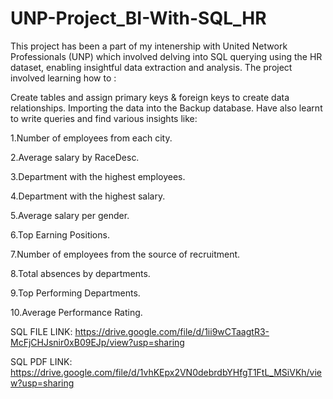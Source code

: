 # UNP-Project_BI-With-SQL_HR
This project has been a part of my intenership with United Network Professionals (UNP) which involved delving into SQL querying using the HR dataset, enabling insightful data extraction and analysis. The project involved learning how to :

Create tables and assign primary keys & foreign keys to create data relationships.
Importing the data into the Backup database. Have also learnt to write queries and find various insights like:

1.Number of employees from each city.

2.Average salary by RaceDesc.

3.Department with the highest employees.

4.Department with the highest salary.

5.Average salary per gender.

6.Top Earning Positions.

7.Number of employees from the source of recruitment.

8.Total absences by departments.

9.Top Performing Departments.

10.Average Performance Rating.

SQL FILE LINK: https://drive.google.com/file/d/1ii9wCTaagtR3-McFjCHJsnir0xB09EJp/view?usp=sharing

SQL PDF LINK: https://drive.google.com/file/d/1vhKEpx2VN0debrdbYHfgT1FtL_MSiVKh/view?usp=sharing
